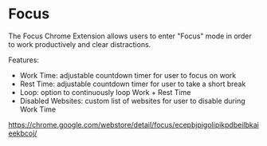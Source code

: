 # Focus
The Focus Chrome Extension allows users to enter "Focus" mode in order to work productively and clear distractions.

Features:
- Work Time: adjustable countdown timer for user to focus on work
- Rest Time: adjustable countdown timer for user to take a short break
- Loop: option to continuously loop Work + Rest Time
- Disabled Websites: custom list of websites for user to disable during Work Time

https://chrome.google.com/webstore/detail/focus/ecepbjpigolipikpdbeilbkaieekbcoj/
